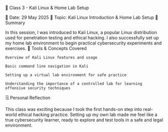 🧾 Class 3 - Kali Linux & Home Lab Setup

📅 Date: 29 May 2025
📍 Topic: Kali Linux Introduction & Home Lab Setup
🧠 Summary

In this session, I was introduced to Kali Linux, a popular Linux distribution used for penetration testing and ethical hacking. I also successfully set up my home lab environment to begin practical cybersecurity experiments and exercises.
🧪 Tools & Concepts Covered

    Overview of Kali Linux features and usage

    Basic command line navigation in Kali

    Setting up a virtual lab environment for safe practice

    Understanding the importance of a controlled lab for learning offensive security techniques

🗒️ Personal Reflection

This class was exciting because I took the first hands-on step into real-world ethical hacking practice. Setting up my own lab made me feel like a true cybersecurity learner, ready to explore and test tools in a safe and legal environment.
